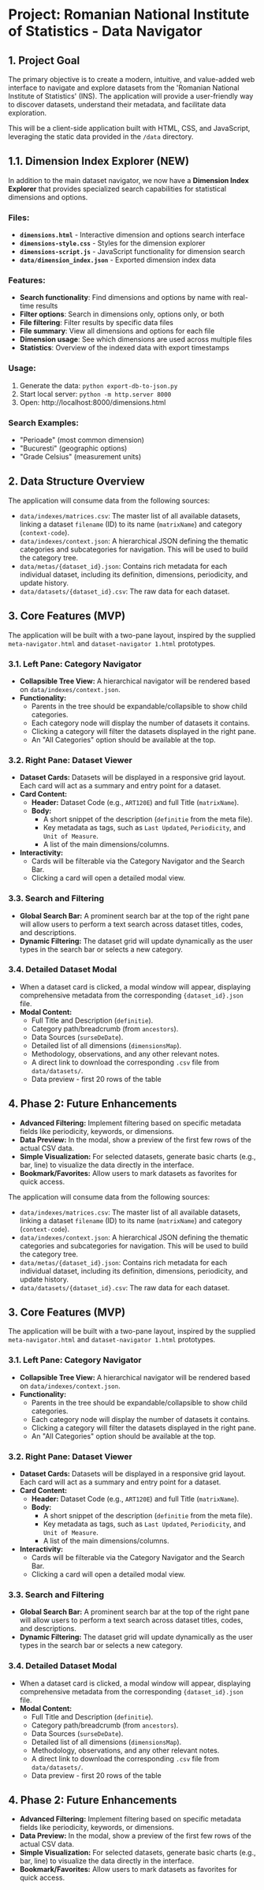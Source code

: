# Project: Romanian National Institute of Statistics - Data Navigator

## 1. Project Goal

The primary objective is to create a modern, intuitive, and value-added web interface to navigate and explore datasets from the 'Romanian National Institute of Statistics' (INS). The application will provide a user-friendly way to discover datasets, understand their metadata, and facilitate data exploration.

This will be a client-side application built with HTML, CSS, and JavaScript, leveraging the static data provided in the `/data` directory.

## 1.1. Dimension Index Explorer (NEW)

In addition to the main dataset navigator, we now have a **Dimension Index Explorer** that provides specialized search capabilities for statistical dimensions and options.

### Files:
- **`dimensions.html`** - Interactive dimension and options search interface
- **`dimensions-style.css`** - Styles for the dimension explorer  
- **`dimensions-script.js`** - JavaScript functionality for dimension search
- **`data/dimension_index.json`** - Exported dimension index data

### Features:
- **Search functionality**: Find dimensions and options by name with real-time results
- **Filter options**: Search in dimensions only, options only, or both
- **File filtering**: Filter results by specific data files
- **File summary**: View all dimensions and options for each file
- **Dimension usage**: See which dimensions are used across multiple files
- **Statistics**: Overview of the indexed data with export timestamps

### Usage:
1. Generate the data: `python export-db-to-json.py`
2. Start local server: `python -m http.server 8000` 
3. Open: http://localhost:8000/dimensions.html

### Search Examples:
- "Perioade" (most common dimension)
- "Bucuresti" (geographic options)
- "Grade Celsius" (measurement units)

## 2. Data Structure Overview

The application will consume data from the following sources:

-   `data/indexes/matrices.csv`: The master list of all available datasets, linking a dataset `filename` (ID) to its name (`matrixName`) and category (`context-code`).
-   `data/indexes/context.json`: A hierarchical JSON defining the thematic categories and subcategories for navigation. This will be used to build the category tree.
-   `data/metas/{dataset_id}.json`: Contains rich metadata for each individual dataset, including its definition, dimensions, periodicity, and update history.
-   `data/datasets/{dataset_id}.csv`: The raw data for each dataset.

## 3. Core Features (MVP)

The application will be built with a two-pane layout, inspired by the supplied `meta-navigator.html` and `dataset-navigator 1.html` prototypes.

### 3.1. Left Pane: Category Navigator

-   **Collapsible Tree View:** A hierarchical navigator will be rendered based on `data/indexes/context.json`.
-   **Functionality:**
    -   Parents in the tree should be expandable/collapsible to show child categories.
    -   Each category node will display the number of datasets it contains.
    -   Clicking a category will filter the datasets displayed in the right pane.
    -   An "All Categories" option should be available at the top.

### 3.2. Right Pane: Dataset Viewer

-   **Dataset Cards:** Datasets will be displayed in a responsive grid layout. Each card will act as a summary and entry point for a dataset.
-   **Card Content:**
    -   **Header:** Dataset Code (e.g., `ART120E`) and full Title (`matrixName`).
    -   **Body:**
        -   A short snippet of the description (`definitie` from the meta file).
        -   Key metadata as tags, such as `Last Updated`, `Periodicity`, and `Unit of Measure`.
        -   A list of the main dimensions/columns.
-   **Interactivity:**
    -   Cards will be filterable via the Category Navigator and the Search Bar.
    -   Clicking a card will open a detailed modal view.

### 3.3. Search and Filtering

-   **Global Search Bar:** A prominent search bar at the top of the right pane will allow users to perform a text search across dataset titles, codes, and descriptions.
-   **Dynamic Filtering:** The dataset grid will update dynamically as the user types in the search bar or selects a new category.

### 3.4. Detailed Dataset Modal

-   When a dataset card is clicked, a modal window will appear, displaying comprehensive metadata from the corresponding `{dataset_id}.json` file.
-   **Modal Content:**
    -   Full Title and Description (`definitie`).
    -   Category path/breadcrumb (from `ancestors`).
    -   Data Sources (`surseDeDate`).
    -   Detailed list of all dimensions (`dimensionsMap`).
    -   Methodology, observations, and any other relevant notes.
    -   A direct link to download the corresponding `.csv` file from `data/datasets/`.
    -   Data preview - first 20 rows of the table

## 4. Phase 2: Future Enhancements

-   **Advanced Filtering:** Implement filtering based on specific metadata fields like periodicity, keywords, or dimensions.
-   **Data Preview:** In the modal, show a preview of the first few rows of the actual CSV data.
-   **Simple Visualization:** For selected datasets, generate basic charts (e.g., bar, line) to visualize the data directly in the interface.
-   **Bookmark/Favorites:** Allow users to mark datasets as favorites for quick access.

The application will consume data from the following sources:

-   `data/indexes/matrices.csv`: The master list of all available datasets, linking a dataset `filename` (ID) to its name (`matrixName`) and category (`context-code`).
-   `data/indexes/context.json`: A hierarchical JSON defining the thematic categories and subcategories for navigation. This will be used to build the category tree.
-   `data/metas/{dataset_id}.json`: Contains rich metadata for each individual dataset, including its definition, dimensions, periodicity, and update history.
-   `data/datasets/{dataset_id}.csv`: The raw data for each dataset.

## 3. Core Features (MVP)

The application will be built with a two-pane layout, inspired by the supplied `meta-navigator.html` and `dataset-navigator 1.html` prototypes.

### 3.1. Left Pane: Category Navigator

-   **Collapsible Tree View:** A hierarchical navigator will be rendered based on `data/indexes/context.json`.
-   **Functionality:**
    -   Parents in the tree should be expandable/collapsible to show child categories.
    -   Each category node will display the number of datasets it contains.
    -   Clicking a category will filter the datasets displayed in the right pane.
    -   An "All Categories" option should be available at the top.

### 3.2. Right Pane: Dataset Viewer

-   **Dataset Cards:** Datasets will be displayed in a responsive grid layout. Each card will act as a summary and entry point for a dataset.
-   **Card Content:**
    -   **Header:** Dataset Code (e.g., `ART120E`) and full Title (`matrixName`).
    -   **Body:**
        -   A short snippet of the description (`definitie` from the meta file).
        -   Key metadata as tags, such as `Last Updated`, `Periodicity`, and `Unit of Measure`.
        -   A list of the main dimensions/columns.
-   **Interactivity:**
    -   Cards will be filterable via the Category Navigator and the Search Bar.
    -   Clicking a card will open a detailed modal view.

### 3.3. Search and Filtering

-   **Global Search Bar:** A prominent search bar at the top of the right pane will allow users to perform a text search across dataset titles, codes, and descriptions.
-   **Dynamic Filtering:** The dataset grid will update dynamically as the user types in the search bar or selects a new category.

### 3.4. Detailed Dataset Modal

-   When a dataset card is clicked, a modal window will appear, displaying comprehensive metadata from the corresponding `{dataset_id}.json` file.
-   **Modal Content:**
    -   Full Title and Description (`definitie`).
    -   Category path/breadcrumb (from `ancestors`).
    -   Data Sources (`surseDeDate`).
    -   Detailed list of all dimensions (`dimensionsMap`).
    -   Methodology, observations, and any other relevant notes.
    -   A direct link to download the corresponding `.csv` file from `data/datasets/`.
    -   Data preview - first 20 rows of the table

## 4. Phase 2: Future Enhancements

-   **Advanced Filtering:** Implement filtering based on specific metadata fields like periodicity, keywords, or dimensions.
-   **Data Preview:** In the modal, show a preview of the first few rows of the actual CSV data.
-   **Simple Visualization:** For selected datasets, generate basic charts (e.g., bar, line) to visualize the data directly in the interface.
-   **Bookmark/Favorites:** Allow users to mark datasets as favorites for quick access.

